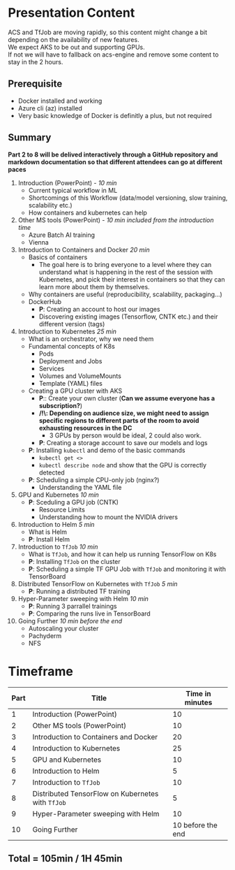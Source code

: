 # Presentation Content 
 
ACS and TfJob are moving rapidly, so this content might change a bit depending on the availability of new features.  
We expect AKS to be out and supporting GPUs.  
If not we will have to fallback on acs-engine and remove some content to stay in the 2 hours.


## Prerequisite
  * Docker installed and working
  * Azure cli (az) installed
  * Very basic knowledge of Docker is definitly a plus, but not required

## Summary

**Part 2 to 8 will be delived interactively through a GitHub repository and markdown documentation so that different attendees can go at different paces**

1. Introduction (PowerPoint) - *10 min*
   - Current typical workflow in ML
   - Shortcomings of this Workflow (data/model versioning, slow training, scalability etc.)
   - How containers and kubernetes can help
1. Other MS tools (PowerPoint) - *10 min included from the introduction time*
   - Azure Batch AI training
   - Vienna
1. Introduction to Containers and Docker *20 min*
   - Basics of containers
     - The goal here is to bring everyone to a level where they can understand what is happening in the rest of the session with Kubernetes, and pick their interest in containers so that they can learn more about them by themselves.
   - Why containers are useful (reproducibility, scalability, packaging...)
   - DockerHub
     - **P**: Creating an account to host our images
     - Discovering existing images (Tensorflow, CNTK etc.) and their different version (tags)
1. Introduction to Kubernetes *25 min*
   - What is an orchestrator, why we need them
   - Fundamental concepts of K8s
     - Pods
     - Deployment and Jobs
     - Services
     - Volumes and VolumeMounts
     - Template (YAML) files
   - Creating a GPU cluster with AKS
     - **P**:: Create your own cluster (**Can we assume everyone has a subscription?**)
     - **/!\\: Depending on audience size, we might need to assign specific regions to different parts of the room to avoid exhausting resources in the DC**
       - 3 GPUs by person would be ideal, 2 could also work.
     - **P**: Creating a storage account to save our models and logs
   - **P**: Installing `kubectl` and demo of the basic commands
     - `kubectl get <>`
     - `kubectl describe node` and show that the GPU is correctly detected
   - **P**: Scheduling a simple CPU-only job (nginx?)
     - Understanding the YAML file
1. GPU and Kubernetes *10 min*
   - **P**: Sceduling a GPU job (CNTK)
     - Resource Limits
     - Understanding how to mount the NVIDIA drivers
1. Introduction to Helm *5 min*
   - What is Helm
   - **P**: Install Helm
1. Introduction to `TfJob` *10 min*
   - What is `TfJob`, and how it can help us running TensorFlow on K8s
   - **P**: Installing `TfJob` on the cluster
   - **P**: Scheduling a simple TF GPU Job with `TfJob` and monitoring it with TensorBoard
1. Distributed TensorFlow on Kubernetes with `TfJob` *5 min*
   - **P**: Running a distributed TF training 
1. Hyper-Parameter sweeping with Helm *10 min*
   - **P**: Running 3 parrallel trainings 
   - **P**: Comparing the runs live in TensorBoard
1. Going Further *10 min before the end*
   - Autoscaling your cluster
   - Pachyderm
   - NFS

# Timeframe

|Part|Title|Time in minutes|
|-|-|-|
|1|Introduction (PowerPoint)|10|
|2|Other MS tools (PowerPoint)|10|
|3|Introduction to Containers and Docker|20|
|4|Introduction to Kubernetes|25|
|5|GPU and Kubernetes|10|
|6|Introduction to Helm|5|
|7|Introduction to `TfJob`|10|
|8|Distributed TensorFlow on Kubernetes with `TfJob`|5|
|9|Hyper-Parameter sweeping with Helm|10|
|10|Going Further|10 before the end|

## Total = 105min / 1H 45min